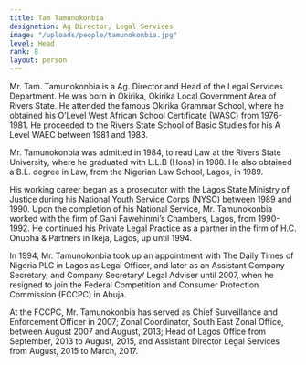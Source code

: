 ```yaml
---
title: Tam Tamunokonbia
designation: Ag Director, Legal Services
image: "/uploads/people/tamunokonbia.jpg"
level: Head
rank: 8
layout: person
---
```


Mr. Tam. Tamunokonbia is a Ag. Director and Head of the Legal Services Department. He was born in Okirika, Okirika Local Government Area of Rivers State. He attended the famous Okirika Grammar School, where he obtained his O’Level West African School Certificate (WASC) from 1976-1981. He proceeded to the Rivers State School of Basic Studies for his A Level WAEC between 1981 and 1983.

Mr. Tamunokonbia was admitted in 1984, to read Law at the Rivers State University, where he graduated with L.L.B (Hons) in 1988. He also obtained a B.L. degree in Law, from the Nigerian Law School, Lagos, in 1989.

His working career began as a prosecutor with the Lagos State Ministry of Justice during his National Youth Service Corps (NYSC) between 1989 and 1990. Upon the completion of his National Service, Mr. Tamunokonbia worked with the firm of Gani Fawehinmi’s Chambers, Lagos, from 1990-1992. He continued his Private Legal Practice as a partner in the firm of H.C. Onuoha & Partners in Ikeja, Lagos, up until 1994.

In 1994, Mr. Tamunokonbia took up an appointment with The Daily Times of Nigeria PLC in Lagos as Legal Officer, and later as an Assistant Company Secretary, and Company Secretary/ Legal Adviser until 2007, when he resigned to join the Federal Competition and Consumer Protection Commission (FCCPC) in Abuja.

At the FCCPC, Mr. Tamunokonbia has served as Chief Surveillance and Enforcement Officer in 2007; Zonal Coordinator, South East Zonal Office, between August 2007 and August, 2013; Head of Lagos Office from September, 2013 to August, 2015, and Assistant Director Legal Services from August, 2015 to March, 2017.